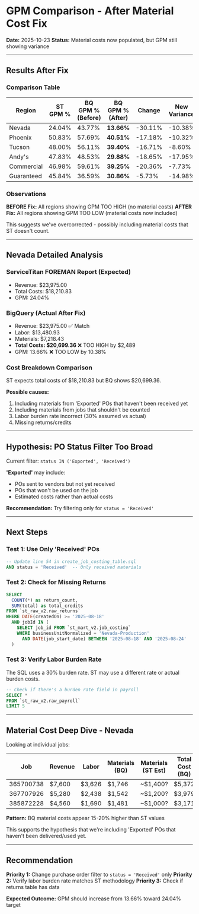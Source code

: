 # GPM Comparison - After Material Cost Fix
**Date:** 2025-10-23
**Status:** Material costs now populated, but GPM still showing variance

---

## Results After Fix

### Comparison Table

| Region | ST GPM % | BQ GPM % (Before) | BQ GPM % (After) | Change | New Variance |
|--------|----------|-------------------|------------------|--------|--------------|
| Nevada | 24.04% | 43.77% | **13.66%** | -30.11% | -10.38% |
| Phoenix | 50.83% | 57.69% | **40.51%** | -17.18% | -10.32% |
| Tucson | 48.00% | 56.11% | **39.40%** | -16.71% | -8.60% |
| Andy's | 47.83% | 48.53% | **29.88%** | -18.65% | -17.95% |
| Commercial | 46.98% | 59.61% | **39.25%** | -20.36% | -7.73% |
| Guaranteed | 45.84% | 36.59% | **30.86%** | -5.73% | -14.98% |

### Observations

**BEFORE Fix:** All regions showing GPM TOO HIGH (no material costs)
**AFTER Fix:** All regions showing GPM TOO LOW (material costs now included)

This suggests we've overcorrected - possibly including material costs that ST doesn't count.

---

## Nevada Detailed Analysis

### ServiceTitan FOREMAN Report (Expected)
- Revenue: $23,975.00
- Total Costs: $18,210.83
- GPM: 24.04%

### BigQuery (Actual After Fix)
- Revenue: $23,975.00 ✅ Match
- Labor: $13,480.93
- Materials: $7,218.43
- **Total Costs: $20,699.36** ❌ TOO HIGH by $2,489
- GPM: 13.66% ❌ TOO LOW by 10.38%

### Cost Breakdown Comparison

ST expects total costs of $18,210.83 but BQ shows $20,699.36.

**Possible causes:**
1. Including materials from 'Exported' POs that haven't been received yet
2. Including materials from jobs that shouldn't be counted
3. Labor burden rate incorrect (30% assumed vs actual)
4. Missing returns/credits

---

## Hypothesis: PO Status Filter Too Broad

Current filter: `status IN ('Exported', 'Received')`

**'Exported'** may include:
- POs sent to vendors but not yet received
- POs that won't be used on the job
- Estimated costs rather than actual costs

**Recommendation:** Try filtering only for `status = 'Received'`

---

## Next Steps

### Test 1: Use Only 'Received' POs
```sql
-- Update line 54 in create_job_costing_table.sql
AND status = 'Received'  -- Only received materials
```

### Test 2: Check for Missing Returns
```sql
SELECT
  COUNT(*) as return_count,
  SUM(total) as total_credits
FROM `st_raw_v2.raw_returns`
WHERE DATE(createdOn) >= '2025-08-18'
  AND jobId IN (
    SELECT job_id FROM `st_mart_v2.job_costing`
    WHERE businessUnitNormalized = 'Nevada-Production'
      AND DATE(job_start_date) BETWEEN '2025-08-18' AND '2025-08-24'
  )
```

### Test 3: Verify Labor Burden Rate
The SQL uses a 30% burden rate. ST may use a different rate or actual burden costs.

```sql
-- Check if there's a burden rate field in payroll
SELECT *
FROM `st_raw_v2.raw_payroll`
LIMIT 5
```

---

## Material Cost Deep Dive - Nevada

Looking at individual jobs:

| Job | Revenue | Labor | Materials (BQ) | Materials (ST Est) | Total Cost (BQ) | Total Cost (ST) |
|-----|---------|-------|----------------|--------------------|-----------------|-----------------|
| 365700738 | $7,600 | $3,626 | $1,746 | ~$1,400? | $5,372 | ~$5,000? |
| 367707926 | $5,280 | $2,438 | $1,542 | ~$1,200? | $3,979 | ~$3,600? |
| 385872228 | $4,560 | $1,690 | $1,481 | ~$1,000? | $3,171 | ~$2,700? |

**Pattern:** BQ material costs appear 15-20% higher than ST values

This supports the hypothesis that we're including 'Exported' POs that haven't been delivered/used yet.

---

## Recommendation

**Priority 1:** Change purchase order filter to `status = 'Received'` only
**Priority 2:** Verify labor burden rate matches ST methodology
**Priority 3:** Check if returns table has data

**Expected Outcome:** GPM should increase from 13.66% toward 24.04% target
